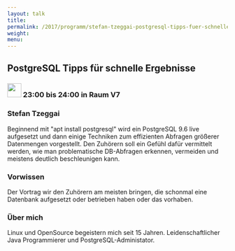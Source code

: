 ```yaml
---
layout: talk
title:
permalink: /2017/programm/stefan-tzeggai-postgresql-tipps-fuer-schnelle-ergebnisse/
weight:
menu:
---
```

## PostgreSQL Tipps für schnelle Ergebnisse

### <img height = "32" src="../../../images/talk.svg"> 23:00 bis 24:00 in Raum V7

### Stefan Tzeggai

Beginnend mit "apt install postgresql" wird ein PostgreSQL 9.6 live aufgesetzt und dann einige Techniken zum effizienten Abfragen größerer Datenmengen vorgestellt. Den Zuhörern soll ein Gefühl dafür vermittelt werden, wie man problematische DB-Abfragen erkennen, vermeiden und meistens deutlich beschleunigen kann.

### Vorwissen

Der Vortrag wir den Zuhörern am meisten bringen, die schonmal eine Datenbank aufgesetzt oder betrieben haben oder das vorhaben.

### Über mich

Linux und OpenSource begeistern mich seit 15 Jahren. Leidenschaftlicher Java Programmierer und PostgreSQL-Administator.

